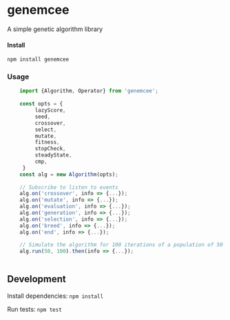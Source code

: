 # genemcee
A simple genetic algorithm library

#### Install
`npm install genemcee`

### Usage
```javascript
    import {Algorithm, Operator} from 'genemcee';
    
    const opts = {
         lazyScore,
         seed,
         crossover,
         select,
         mutate,
         fitness,
         stopCheck,
         steadyState,
         cmp,
     }
    const alg = new Algorithm(opts);
    
    // Subscribe to listen to events
    alg.on('crossover', info => {...});
    alg.on('mutate', info => {...});
    alg.on('evaluation', info => {...});
    alg.on('generation', info => {...});
    alg.on('selection', info => {...});
    alg.on('breed', info => {...});
    alg.on('end', info => {...});
    
    // Simulate the algorithm for 100 iterations of a population of 50 (or until your stopping criteria has been met)
    alg.run(50, 100).then(info => {...});
    
```

## Development
Install dependencies: `npm install`

Run tests: `npm test`
